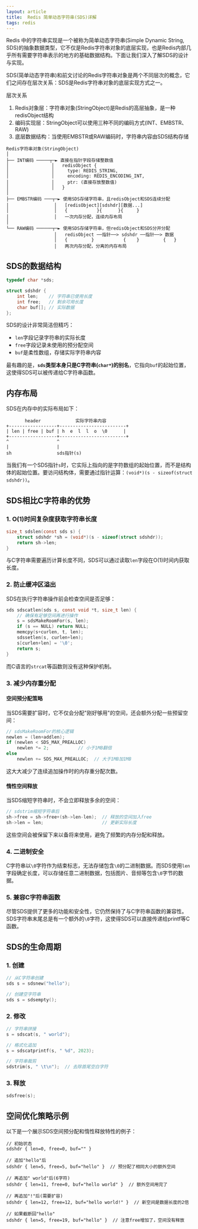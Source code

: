 ```yaml
---
layout: article
title:  Redis 简单动态字符串(SDS)详解
tags: redis
---
```




Redis 中的字符串实现是一个被称为简单动态字符串(Simple Dynamic String, SDS)的抽象数据类型，它不仅是Redis字符串对象的底层实现，也是Redis内部几乎所有需要字符串表示的地方的基础数据结构。下面让我们深入了解SDS的设计与实现。

SDS(简单动态字符串)和前文讨论的Redis字符串对象是两个不同层次的概念，它们之间存在层次关系：SDS是Redis字符串对象的底层实现方式之一。

层次关系
1. Redis对象层：字符串对象(StringObject)是Redis的高层抽象，是一种redisObject结构
2. 编码实现层：StringObject可以使用三种不同的编码方式(INT、EMBSTR、RAW)
3. 底层数据结构：当使用EMBSTR或RAW编码时，字符串内容由SDS结构存储

```
Redis字符串对象(StringObject)
│
├── INT编码 ─────┬─► 直接在指针字段存储整数值
│                │   redisObject { 
│                │     type: REDIS_STRING,
│                │     encoding: REDIS_ENCODING_INT,
│                │     ptr: (直接存放整数值)
│                │   }
│
├── EMBSTR编码 ───┬─► 使用SDS存储字符串，且redisObject和SDS连续分配
│                 │   [redisObject][sdshdr][数据...]
│                 │   {           }{      }{     }
│                 │   一次内存分配，连续内存布局
│
└── RAW编码 ──────┬─► 使用SDS存储字符串，但redisObject和SDS分开分配
                  │   redisObject ──指针──> sdshdr ──指针──> 数据
                  │   {         }           {    }         {   }
                  │   两次内存分配，分离的内存布局
```


## SDS的数据结构

```c
typedef char *sds;

struct sdshdr {
    int len;    // 字符串已使用长度
    int free;   // 剩余可用长度
    char buf[]; // 实际数据
};
```

SDS的设计非常简洁但精巧：
- `len`字段记录字符串的实际长度
- `free`字段记录未使用的预分配空间
- `buf`是柔性数组，存储实际字符串内容

最有趣的是，**`sds`类型本身只是C字符串(`char*`)的别名**，它指向`buf`的起始位置，这使得SDS可以被传递给C字符串函数。

## 内存布局

SDS在内存中的实际布局如下：

```
       header             实际字符串内容
+------------------+-------------------------+
| len | free | buf | h  e  l  l  o  \0      |
+------------------+-------------------------+
^                  ^
|                  |
sh                 sds指针(s)
```

当我们有一个SDS指针`s`时，它实际上指向的是字符数组的起始位置，而不是结构体的起始位置。要访问结构体，需要通过指针运算：`(void*)(s - sizeof(struct sdshdr))`。

## SDS相比C字符串的优势

### 1. O(1)时间复杂度获取字符串长度

```c
size_t sdslen(const sds s) {
    struct sdshdr *sh = (void*)(s - sizeof(struct sdshdr));
    return sh->len;
}
```

与C字符串需要遍历计算长度不同，SDS可以通过读取`len`字段在O(1)时间内获取长度。

### 2. 防止缓冲区溢出

SDS在执行字符串操作前会检查空间是否足够：

```c
sds sdscatlen(sds s, const void *t, size_t len) {
    // 确保有足够空间再进行操作
    s = sdsMakeRoomFor(s, len);
    if (s == NULL) return NULL;
    memcpy(s+curlen, t, len);
    sdssetlen(s, curlen+len);
    s[curlen+len] = '\0';
    return s;
}
```

而C语言的`strcat`等函数则没有这种保护机制。

### 3. 减少内存重分配

#### 空间预分配策略

当SDS需要扩容时，它不仅会分配"刚好够用"的空间，还会额外分配一些预留空间：

```c
// sdsMakeRoomFor的核心逻辑
newlen = (len+addlen);
if (newlen < SDS_MAX_PREALLOC)
    newlen *= 2;           // 小于1MB翻倍
else
    newlen += SDS_MAX_PREALLOC;  // 大于1MB加1MB
```

这大大减少了连续追加操作时的内存重分配次数。

#### 惰性空间释放

当SDS缩短字符串时，不会立即释放多余的空间：

```c
// sdstrim缩短字符串后
sh->free = sh->free+(sh->len-len);  // 释放的空间加入free
sh->len = len;                      // 更新实际长度
```

这些空间会被保留下来以备将来使用，避免了频繁的内存分配和释放。

### 4. 二进制安全

C字符串以`\0`字符作为结束标志，无法存储包含`\0`的二进制数据。而SDS使用`len`字段确定长度，可以存储任意二进制数据，包括图片、音频等包含`\0`字节的数据。

### 5. 兼容C字符串函数

尽管SDS提供了更多的功能和安全性，它仍然保持了与C字符串函数的兼容性。SDS字符串末尾总是有一个额外的`\0`字符，这使得SDS可以直接传递给printf等C函数。

## SDS的生命周期

### 1. 创建
```c
// 从C字符串创建
sds s = sdsnew("hello");

// 创建空字符串
sds s = sdsempty();
```

### 2. 修改
```c
// 字符串拼接
s = sdscat(s, " world");

// 格式化追加
s = sdscatprintf(s, " %d", 2023);

// 字符串裁剪
sdstrim(s, " \t\n");  // 去除首尾空白字符
```

### 3. 释放
```c
sdsfree(s);
```

## 空间优化策略示例

以下是一个展示SDS空间预分配和惰性释放特性的例子：

```
// 初始状态
sdshdr { len=0, free=0, buf="" }

// 追加"hello"后
sdshdr { len=5, free=5, buf="hello" }  // 预分配了相同大小的额外空间

// 再追加" world"后(6字符)
sdshdr { len=11, free=0, buf="hello world" }  // 额外空间用完了

// 再追加"!"后(需要扩容)
sdshdr { len=12, free=12, buf="hello world!" }  // 新空间是数据长度的2倍

// 如果截断回"hello"
sdshdr { len=5, free=19, buf="hello" }  // 注意free增加了，空间没有释放
```
